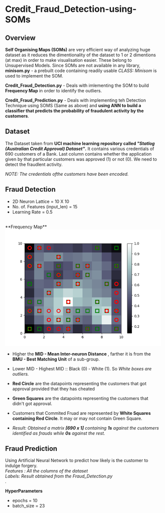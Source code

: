 # Credit_Fraud_Detection-using-SOMs

## Overview
**Self Organising Maps (SOMs)** are very efficient way of analyzing huge dataset as it reduces the dimentionality of the dataset to 1 or 2 dimentions (at max) in order to make visualisation easier. These belong to Unsupervised Models. Since SOMs are not available in any library, **minisom.py** - a prebuilt code containing readily usable _CLASS: Minisom_ is used to implement the SOM.

**Credit_Fraud_Detection.py** - Deals with imlementing the SOM to build **Frequency Map** in order to identify the outliers.

**Credit_Fraud_Prediction.py** - Deals with implementing teh Detection Technique using SOMS (Same as above) and **using ANN to build a classifier that predicts the probability of fraudulent activity by the customers**.

## Dataset 
The Dataset taken from **UCI machine learning repository called _"Statlog (Australian Credit Approval) Dataset"_.** It contains various credentials of 690 customers of a Bank. Last column contains whether the application given by that particular customers was approved (1) or not (0). We need to detect the fraudlent activity.

_NOTE: The credentials ofthe customers have been encoded._

## Fraud Detection
* 2D Neuron Lattice = 10 X 10 
* No. of. Features (input_len) = 15
* Learning Rate = 0.5
</br>
</t>**Frequency Map**
<img src="Frequency_Map.png" width="540" alt="Original">

* Higher the **MID - Mean Inter-neuron Distance** , farther it is from the **BMU - Best Matching Unit** of a sub-group.
* Lower MID - Highest MID :: Black (0) - White (1). So _White boxes are outliers._
* **Red Circle** are the datapoints representing the customers that got approval provided that they has cheated
* **Green Squares** are the datapoints representing the customers that didn't got approval.

* Customers that Commited Fruad are represented by **White Squares containing Red Circle**. It may or may not contain Green Square. 

* _Result: Obtained a matrix **[690 x 1]** containing **1s** against the customers identified as frauds while **0s** against the rest._


## Fraud Prediction
Using Artificial Neural Network to predict how likely is the customer to indulge forgery.<br/>
_Features : All the columns of the dataset<br/>_
_Labels: Result obtained from the _Fraud_Detection.py_ <br/>._

**HyperParameters**
* epochs = 10
* batch_size = 23 
